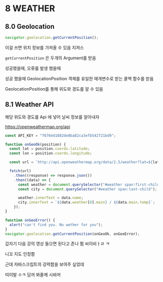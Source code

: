 # 8 WEATHER

## 8.0 Geolocation

```js
navigator.geolocation.getCurrentPosition();
```

이걸 쓰면 위치 정보를 가져올 수 있음 지져스

`getCurrentPosition` 은 두개의 Argument를 받음

성공했을때, 오류를 발생 했을때

성공 했을때
GeolocationPosition 객체를 유일한 매개변수로 받는 콜백 함수를 받음

GeolocationPosition를 통해 위도와 경도를 알 수 있음

## 8.1 Weather API

해당 위도와 경도를 Api 에 넣어 날씨 정보를 알아내자

https://openweathermap.org/api

```js
const API_KEY = "f676441882de8ba82ca3efb542721bd9";

function onGeoOk(position) {
  const lat = position.coords.latitude;
  const lon = position.coords.longitude;

  const url = `http://api.openweathermap.org/data/2.5/weather?lat=${lat}&lon=${lon}&appid=${API_KEY}&units=metric`;

  fetch(url)
    .then((response) => response.json())
    .then((data) => {
      const weather = document.querySelector("#weather span:first-child");
      const city = document.querySelector("#weather span:last-child");

      weather.innerText = data.name;
      city.innerText = `${data.weather[0].main} / ${data.main.temp}`;
    });
}

function onGeoError() {
  alert("can't find you. No wether for you");
}
navigator.geolocation.getCurrentPosition(onGeoOk, onGeoError);
```

갑자기 다음 강의 영상 들으면 된다고 존나 뜀 씨이비ㅏㄹ ㅋ

니꼬 지도 인정함

근데 자바스크립트의 강력함을 보여주 싶었데

띠이발 ㅇㅋ 담꺼 봐줄께 시바꺼
